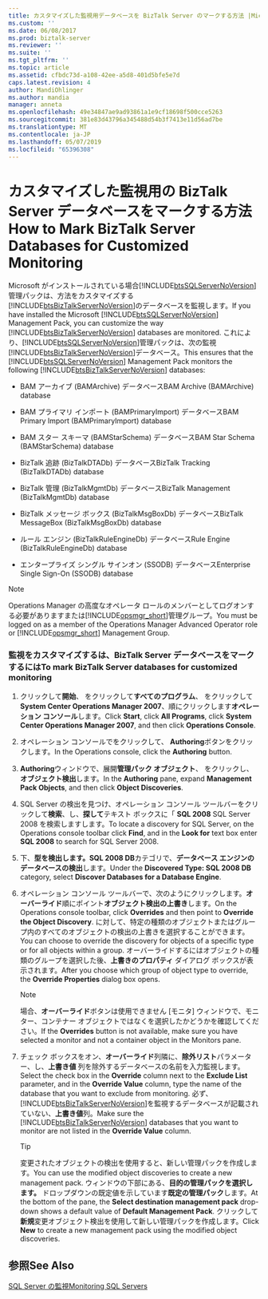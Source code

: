 ```yaml
---
title: カスタマイズした監視用データベースを BizTalk Server のマークする方法 |Microsoft Docs
ms.custom: ''
ms.date: 06/08/2017
ms.prod: biztalk-server
ms.reviewer: ''
ms.suite: ''
ms.tgt_pltfrm: ''
ms.topic: article
ms.assetid: cfbdc73d-a108-42ee-a5d8-401d5bfe5e7d
caps.latest.revision: 4
author: MandiOhlinger
ms.author: mandia
manager: anneta
ms.openlocfilehash: 49e34847ae9ad93861a1e9cf18698f500cce5263
ms.sourcegitcommit: 381e83d43796a345488d54b3f7413e11d56ad7be
ms.translationtype: MT
ms.contentlocale: ja-JP
ms.lasthandoff: 05/07/2019
ms.locfileid: "65396308"
---
```

# <a name="how-to-mark-biztalk-server-databases-for-customized-monitoring"></a><span data-ttu-id="7ea55-102">カスタマイズした監視用の BizTalk Server データベースをマークする方法</span><span class="sxs-lookup"><span data-stu-id="7ea55-102">How to Mark BizTalk Server Databases for Customized Monitoring</span></span>
<span data-ttu-id="7ea55-103">Microsoft がインストールされている場合[!INCLUDE[btsSQLServerNoVersion](../includes/btssqlservernoversion-md.md)]管理パックは、方法をカスタマイズする[!INCLUDE[btsBizTalkServerNoVersion](../includes/btsbiztalkservernoversion-md.md)]のデータベースを監視します。</span><span class="sxs-lookup"><span data-stu-id="7ea55-103">If you have installed the Microsoft [!INCLUDE[btsSQLServerNoVersion](../includes/btssqlservernoversion-md.md)] Management Pack, you can customize the way [!INCLUDE[btsBizTalkServerNoVersion](../includes/btsbiztalkservernoversion-md.md)] databases are monitored.</span></span> <span data-ttu-id="7ea55-104">これにより、[!INCLUDE[btsSQLServerNoVersion](../includes/btssqlservernoversion-md.md)]管理パックは、次の監視[!INCLUDE[btsBizTalkServerNoVersion](../includes/btsbiztalkservernoversion-md.md)]データベース。</span><span class="sxs-lookup"><span data-stu-id="7ea55-104">This ensures that the [!INCLUDE[btsSQLServerNoVersion](../includes/btssqlservernoversion-md.md)] Management Pack monitors the following [!INCLUDE[btsBizTalkServerNoVersion](../includes/btsbiztalkservernoversion-md.md)] databases:</span></span>  
  
-   <span data-ttu-id="7ea55-105">BAM アーカイブ (BAMArchive) データベース</span><span class="sxs-lookup"><span data-stu-id="7ea55-105">BAM Archive (BAMArchive) database</span></span>  
  
-   <span data-ttu-id="7ea55-106">BAM プライマリ インポート (BAMPrimaryImport) データベース</span><span class="sxs-lookup"><span data-stu-id="7ea55-106">BAM Primary Import (BAMPrimaryImport) database</span></span>  
  
-   <span data-ttu-id="7ea55-107">BAM スター スキーマ (BAMStarSchema) データベース</span><span class="sxs-lookup"><span data-stu-id="7ea55-107">BAM Star Schema (BAMStarSchema) database</span></span>  
  
-   <span data-ttu-id="7ea55-108">BizTalk 追跡 (BizTalkDTADb) データベース</span><span class="sxs-lookup"><span data-stu-id="7ea55-108">BizTalk Tracking (BizTalkDTADb) database</span></span>  
  
-   <span data-ttu-id="7ea55-109">BizTalk 管理 (BizTalkMgmtDb) データベース</span><span class="sxs-lookup"><span data-stu-id="7ea55-109">BizTalk Management (BizTalkMgmtDb) database</span></span>  
  
-   <span data-ttu-id="7ea55-110">BizTalk メッセージ ボックス (BizTalkMsgBoxDb) データベース</span><span class="sxs-lookup"><span data-stu-id="7ea55-110">BizTalk MessageBox (BizTalkMsgBoxDb) database</span></span>  
  
-   <span data-ttu-id="7ea55-111">ルール エンジン (BizTalkRuleEngineDb) データベース</span><span class="sxs-lookup"><span data-stu-id="7ea55-111">Rule Engine (BizTalkRuleEngineDb) database</span></span>  
  
-   <span data-ttu-id="7ea55-112">エンタープライズ シングル サインオン (SSODB) データベース</span><span class="sxs-lookup"><span data-stu-id="7ea55-112">Enterprise Single Sign-On (SSODB) database</span></span>  
  
> [!NOTE]
>  <span data-ttu-id="7ea55-113">Operations Manager の高度なオペレータ ロールのメンバーとしてログオンする必要がありますまたは[!INCLUDE[opsmgr_short](../includes/opsmgr-short-md.md)]管理グループ。</span><span class="sxs-lookup"><span data-stu-id="7ea55-113">You must be logged on as a member of the Operations Manager Advanced Operator role or [!INCLUDE[opsmgr_short](../includes/opsmgr-short-md.md)] Management Group.</span></span>  
  
### <a name="to-mark-biztalk-server-databases-for-customized-monitoring"></a><span data-ttu-id="7ea55-114">監視をカスタマイズするは、BizTalk Server データベースをマークするには</span><span class="sxs-lookup"><span data-stu-id="7ea55-114">To mark BizTalk Server databases for customized monitoring</span></span>  
  
1. <span data-ttu-id="7ea55-115">クリックして**開始**、 をクリックして**すべてのプログラム**、 をクリックして**System Center Operations Manager 2007**、順にクリックします**オペレーション コンソール**します。</span><span class="sxs-lookup"><span data-stu-id="7ea55-115">Click **Start**, click **All Programs**, click **System Center Operations Manager 2007**, and then click **Operations Console**.</span></span>  
  
2. <span data-ttu-id="7ea55-116">オペレーション コンソールでをクリックして、 **Authoring**ボタンをクリックします。</span><span class="sxs-lookup"><span data-stu-id="7ea55-116">In the Operations console, click the **Authoring** button.</span></span>  
  
3. <span data-ttu-id="7ea55-117">**Authoring**ウィンドウで、展開**管理パック オブジェクト**、 をクリックし、**オブジェクト検出**します。</span><span class="sxs-lookup"><span data-stu-id="7ea55-117">In the **Authoring** pane, expand **Management Pack Objects**, and then click **Object Discoveries**.</span></span>  
  
4. <span data-ttu-id="7ea55-118">SQL Server の検出を見つけ、オペレーション コンソール ツールバーをクリックして**検索**、し、**探して**テキスト ボックスに「 **SQL 2008** SQL Server 2008 を検索しますします。</span><span class="sxs-lookup"><span data-stu-id="7ea55-118">To locate a discovery for SQL Server, on the Operations console toolbar click **Find**, and in the **Look for** text box enter **SQL 2008** to search for SQL Server 2008.</span></span>  
  
5. <span data-ttu-id="7ea55-119">下、**型を検出します。SQL 2008 DB**カテゴリで、**データベース エンジンのデータベースの検出**します。</span><span class="sxs-lookup"><span data-stu-id="7ea55-119">Under the **Discovered Type: SQL 2008 DB** category, select **Discover Databases for a Database Engine**.</span></span>  
  
6. <span data-ttu-id="7ea55-120">オペレーション コンソール ツールバーで、次のようにクリックします。**オーバーライド**順にポイント**オブジェクト検出の上書き**します。</span><span class="sxs-lookup"><span data-stu-id="7ea55-120">On the Operations console toolbar, click **Overrides** and then point to **Override the Object Discovery**.</span></span> <span data-ttu-id="7ea55-121">に対して、特定の種類のオブジェクトまたはグループ内のすべてのオブジェクトの検出の上書きを選択することができます。</span><span class="sxs-lookup"><span data-stu-id="7ea55-121">You can choose to override the discovery for objects of a specific type or for all objects within a group.</span></span> <span data-ttu-id="7ea55-122">オーバーライドするにはオブジェクトの種類のグループを選択した後、**上書きのプロパティ** ダイアログ ボックスが表示されます。</span><span class="sxs-lookup"><span data-stu-id="7ea55-122">After you choose which group of object type to override, the **Override Properties** dialog box opens.</span></span>  
  
   > [!NOTE]  
   >  <span data-ttu-id="7ea55-123">場合、**オーバーライド**ボタンは使用できません [モニタ] ウィンドウで、モニター、コンテナー オブジェクトではなくを選択したかどうかを確認してください。</span><span class="sxs-lookup"><span data-stu-id="7ea55-123">If the **Overrides** button is not available, make sure you have selected a monitor and not a container object in the Monitors pane.</span></span>  
  
7. <span data-ttu-id="7ea55-124">チェック ボックスをオン、**オーバーライド**列隣に、**除外リスト**パラメーター、し、**上書き値** 列を除外するデータベースの名前を入力監視します。</span><span class="sxs-lookup"><span data-stu-id="7ea55-124">Select the check box in the **Override** column next to the **Exclude List** parameter, and in the **Override Value** column, type the name of the database that you want to exclude from monitoring.</span></span> <span data-ttu-id="7ea55-125">必ず、[!INCLUDE[btsBizTalkServerNoVersion](../includes/btsbiztalkservernoversion-md.md)]を監視するデータベースが記載されていない、**上書き値**列。</span><span class="sxs-lookup"><span data-stu-id="7ea55-125">Make sure the [!INCLUDE[btsBizTalkServerNoVersion](../includes/btsbiztalkservernoversion-md.md)] databases that you want to monitor are not listed in the **Override Value** column.</span></span>  
  
   > [!TIP]  
   >  <span data-ttu-id="7ea55-126">変更されたオブジェクトの検出を使用すると、新しい管理パックを作成します。</span><span class="sxs-lookup"><span data-stu-id="7ea55-126">You can use the modified object discoveries to create a new management pack.</span></span> <span data-ttu-id="7ea55-127">ウィンドウの下部にある、**目的の管理パックを選択します。** ドロップダウンの既定値を示しています**既定の管理パック**します。</span><span class="sxs-lookup"><span data-stu-id="7ea55-127">At the bottom of the pane, the **Select destination management pack** drop-down shows a default value of **Default Management Pack**.</span></span> <span data-ttu-id="7ea55-128">クリックして**新規**変更オブジェクト検出を使用して新しい管理パックを作成します。</span><span class="sxs-lookup"><span data-stu-id="7ea55-128">Click **New** to create a new management pack using the modified object discoveries.</span></span>  
  
## <a name="see-also"></a><span data-ttu-id="7ea55-129">参照</span><span class="sxs-lookup"><span data-stu-id="7ea55-129">See Also</span></span>  
 [<span data-ttu-id="7ea55-130">SQL Server の監視</span><span class="sxs-lookup"><span data-stu-id="7ea55-130">Monitoring SQL Servers</span></span>](../technical-guides/monitoring-sql-servers.md)